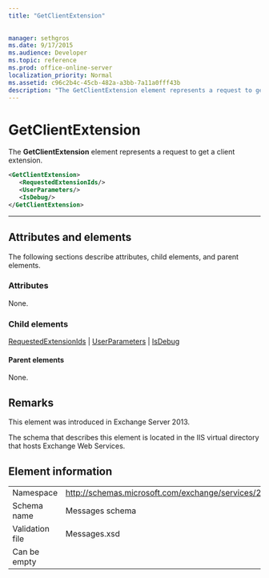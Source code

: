 ```yaml
---
title: "GetClientExtension"
 
 
manager: sethgros
ms.date: 9/17/2015
ms.audience: Developer
ms.topic: reference
ms.prod: office-online-server
localization_priority: Normal
ms.assetid: c96c2b4c-45cb-482a-a3bb-7a11a0fff43b
description: "The GetClientExtension element represents a request to get a client extension."
---
```


# GetClientExtension

The **GetClientExtension** element represents a request to get a client extension. 
  
```XML
<GetClientExtension>
   <RequestedExtensionIds/>
   <UserParameters/>
   <IsDebug/>
</GetClientExtension>
```

 ****
## Attributes and elements

The following sections describe attributes, child elements, and parent elements.
  
### Attributes

None.
  
### Child elements

[RequestedExtensionIds](requestedextensionids.md) | [UserParameters](userparameters.md) | [IsDebug](isdebug.md)
  
#### Parent elements

None.
  
## Remarks

This element was introduced in Exchange Server 2013.
  
The schema that describes this element is located in the IIS virtual directory that hosts Exchange Web Services.
  
## Element information

|||
|:-----|:-----|
|Namespace  <br/> |http://schemas.microsoft.com/exchange/services/2006/messages  <br/> |
|Schema name  <br/> |Messages schema  <br/> |
|Validation file  <br/> |Messages.xsd  <br/> |
|Can be empty  <br/> ||
   

